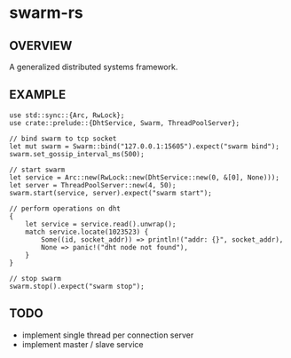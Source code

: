 # swarm-rs
## OVERVIEW
A generalized distributed systems framework.

## EXAMPLE
    use std::sync::{Arc, RwLock};
    use crate::prelude::{DhtService, Swarm, ThreadPoolServer};

    // bind swarm to tcp socket
    let mut swarm = Swarm::bind("127.0.0.1:15605").expect("swarm bind");
    swarm.set_gossip_interval_ms(500);

    // start swarm
    let service = Arc::new(RwLock::new(DhtService::new(0, &[0], None)));
    let server = ThreadPoolServer::new(4, 50);
    swarm.start(service, server).expect("swarm start");

    // perform operations on dht
    {
        let service = service.read().unwrap();
        match service.locate(1023523) {
            Some((id, socket_addr)) => println!("addr: {}", socket_addr),
            None => panic!("dht node not found"),
        }
    }

    // stop swarm
    swarm.stop().expect("swarm stop");

## TODO
- implement single thread per connection server
- implement master / slave service
